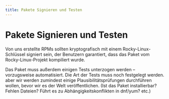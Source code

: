 ```yaml
---
title: Pakete Signieren und Testen
---
```


# Pakete Signieren und Testen


Von uns erstellte RPMs sollten kryptografisch mit einem Rocky-Linux-Schlüssel signiert sein, der Benutzern garantiert, dass das Paket vom Rocky-Linux-Projekt kompiliert wurde.

Das Paket muss außerdem einigen Tests unterzogen werden – vorzugsweise automatisiert. Die Art der Tests muss noch festgelegt werden. aber wir werden zumindest einige Plausibilitätsprüfungen durchführen wollen, bevor wir es der Welt veröffentlichen. (Ist das Paket installierbar? Fehlen Dateien? Führt es zu Abhängigkeitskonflikten in dnf/yum? etc.)
